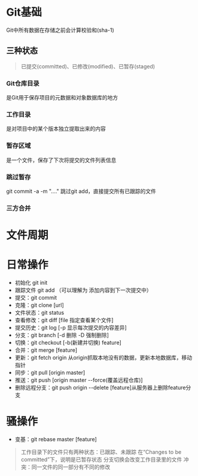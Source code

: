 # Git基础
Git中所有数据在存储之前会计算校验和(sha-1)

## 三种状态
> 已提交(committed)、已修改(modified)、已暂存(staged)

### Git仓库目录
是Git用于保存项目的元数据和对象数据库的地方

### 工作目录
是对项目中的某个版本独立提取出来的内容

### 暂存区域
是一个文件，保存了下次将提交的文件列表信息

### 跳过暂存
git commit -a -m "...."
跳过git add，直接提交所有已跟踪的文件

### 三方合并

# 文件周期

# 日常操作
- 初始化 git init
- 跟踪文件 git add （可以理解为 添加内容到下一次提交中）
- 提交：git commit
- 克隆：git clone [url]
- 文件状态：git status
- 查看修改：git diff [file 指定查看某个文件]
- 提交历史：git log [-p 显示每次提交的内容差异]
- 分支：git branch [-d 删除 -D 强制删除]
- 切换：git checkout [-b(新建并切换) feature]
- 合并：git merge [feature]
- 更新：git fetch origin 从origin抓取本地没有的数据，更新本地数据库，移动指针
- 同步：git pull [origin master]
- 推送：git push [origin master --force(覆盖远程仓库)]
- 删除远程分支：git push origin --delete [feature]从服务器上删除feature分支

# 骚操作
- 变基：git rebase master [feature]

> 工作目录下的文件只有两种状态：已跟踪、未跟踪
> 在“Changes to be committed”下，说明是已暂存状态
> 分支切换会改变工作目录里的文件
> 冲突：同一文件的同一部分有不同的修改